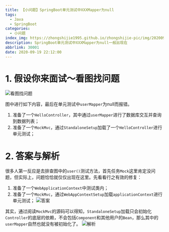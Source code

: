 ```yaml
---
title: 【小问题】SpringBoot单元测试中XXXMapper为null
tags:
  - Java
  - SpringBoot
categories:
  - 小问题
index_img: https://zhongshijie1995.github.io/zhongshijie-pic/img/20200921095000.png
description: SpringBoot单元测试中XXXMapper为null一般出现在
abbrlink: 30001
date: 2020-09-19 22:12:00
---
```


# 1. 假设你来面试～看图找问题
![看图找问题](/Users/zhongshijie/Desktop/01-Project/zhongshijie-pic/img/20220303233556.png)

图中进行如下内容，最后在单元测试中`userMapper`为null而报错。
1. 准备了一个`HelloController`，其中通过`userMapper`进行了数据库交互并查询到数据列表；
2. 准备了一个`MockMvc`，通过`StandaloneSetup`加载了一个`HelloController`进行单元测试；

# 2. 答案与解析
很多人第一反应是去排查图中的`user()`测试方法，首先任务`Mock`这里肯定没问题，但实际上，问题恰恰就仅仅出现在这里。先看看行之有效的修复：
1. 准备了一个`WebApplicationContext`中测试类内；
2. 准备了一个`MockMvc`，通过`WebAppContextSetup`加载`applicationContext`进行单元测试；
![答案](/Users/zhongshijie/Desktop/01-Project/zhongshijie-pic/img/20220303234110.png)

其实，通过阅读`MockMvc`的源码可以得知，`StandaloneSetup`加载只会初始化`Controller`的底层的依赖，不会包括`Component`和其他用户的`Bean`，那么其中的`userMapper`自然也就没有被初始化了。
![解析](/Users/zhongshijie/Desktop/01-Project/zhongshijie-pic/img/20220303234137.png)